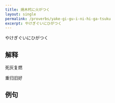 ```yaml
---
title: 焼木杙に火がつく
layout: single
permalink: /proverbs/yake-gi-gu-i-ni-hi-ga-tsuku
excerpt: やけぎぐいにひがつく
---
```


やけぎぐいにひがつく

## 解释

死灰复燃

重归旧好

## 例句

